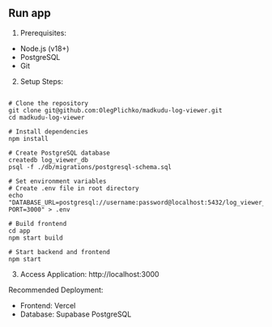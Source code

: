 ## Run app
1. Prerequisites:
- Node.js (v18+)
- PostgreSQL
- Git

2. Setup Steps:
```

# Clone the repository
git clone git@github.com:OlegPlichko/madkudu-log-viewer.git
cd madkudu-log-viewer

# Install dependencies
npm install

# Create PostgreSQL database
createdb log_viewer_db
psql -f ./db/migrations/postgresql-schema.sql

# Set environment variables
# Create .env file in root directory
echo "DATABASE_URL=postgresql://username:password@localhost:5432/log_viewer_db
PORT=3000" > .env

# Build frontend
cd app
npm start build

# Start backend and frontend
npm start

```

3. Access Application:
http://localhost:3000

Recommended Deployment:
- Frontend: Vercel
- Database: Supabase PostgreSQL